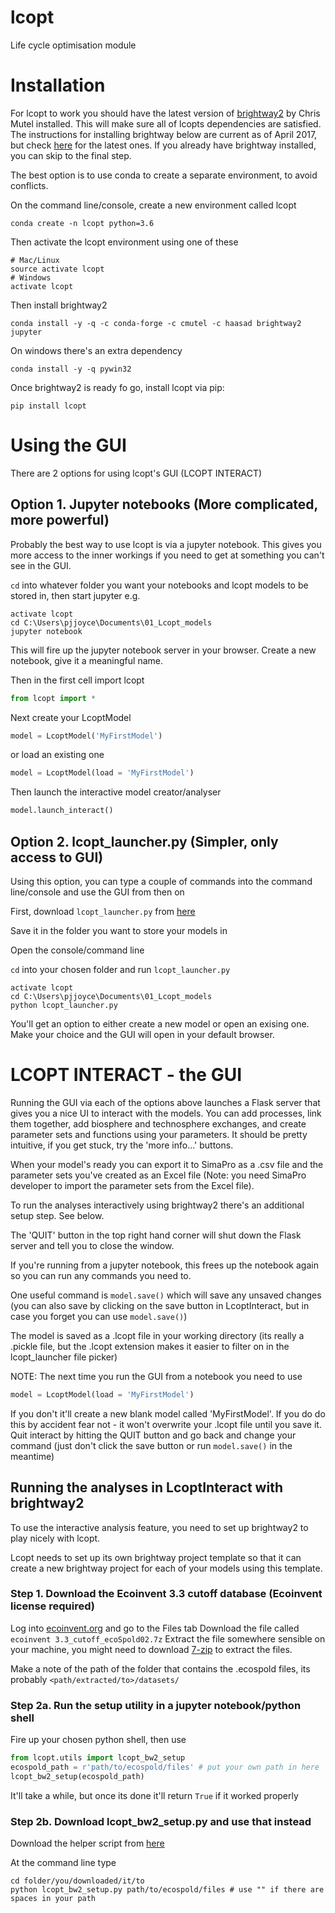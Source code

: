 # lcopt
Life cycle optimisation module

# Installation

For lcopt to work you should have the latest version of [brightway2](https://brightwaylca.org/) by Chris Mutel installed.
This will make sure all of lcopts dependencies are satisfied.
The instructions for installing brightway below are current as of April 2017, but check [here](https://docs.brightwaylca.org/installation.html) for the latest ones.
If you already have brightway installed, you can skip to the final step.

The best option is to use conda to create a separate environment, to avoid conflicts.

On the command line/console, create a new environment called lcopt

```
conda create -n lcopt python=3.6
```

Then activate the lcopt environment using one of these

```
# Mac/Linux
source activate lcopt
# Windows
activate lcopt
```
Then install brightway2

```
conda install -y -q -c conda-forge -c cmutel -c haasad brightway2 jupyter
```

On windows there's an extra dependency
```
conda install -y -q pywin32
```

Once brightway2 is ready fo go,  install lcopt via pip:

```
pip install lcopt
```

# Using the GUI

There are 2 options for using lcopt's GUI (LCOPT INTERACT)

## Option 1. Jupyter notebooks (More complicated, more powerful)

Probably the best way to use lcopt is via a jupyter notebook. This gives you more access to the inner workings if you need to get at something you can't see in the GUI.

`cd` into whatever folder you want your notebooks and lcopt models to be stored in, then start jupyter e.g.

```
activate lcopt
cd C:\Users\pjjoyce\Documents\01_Lcopt_models
jupyter notebook
```

This will fire up the jupyter notebook server in your browser.
Create a new notebook, give it a meaningful name.

Then in the first cell import lcopt
```python
from lcopt import *
```

Next create your LcoptModel
```python
model = LcoptModel('MyFirstModel')
```

or load an existing one
```python
model = LcoptModel(load = 'MyFirstModel')
```

Then launch the interactive model creator/analyser
```python
model.launch_interact()
```

## Option 2. lcopt_launcher.py (Simpler, only access to GUI)

Using this option, you can type a couple of commands into the command line/console and use the GUI from then on

First, download `lcopt_launcher.py` from [here](https://raw.githubusercontent.com/pjamesjoyce/lcopt/master/lcopt_launcher.py)

Save it in the folder you want to store your models in

Open the console/command line

`cd` into your chosen folder and run `lcopt_launcher.py`

```
activate lcopt
cd C:\Users\pjjoyce\Documents\01_Lcopt_models
python lcopt_launcher.py
```

You'll get an option to either create a new model or open an exising one. Make your choice and the GUI will open in your default browser.

# LCOPT INTERACT - the GUI

Running the GUI via each of the options above launches a Flask server that gives you a nice UI to interact with the models. You can add processes, link them together, add biosphere and technosphere exchanges, and create parameter sets and functions using your parameters. It should be pretty intuitive, if you get stuck, try the 'more info...' buttons.

When your model's ready you can export it to SimaPro as a .csv file and the parameter sets you've created as an Excel file (Note: you need SimaPro developer to import the parameter sets from the Excel file).

To run the analyses interactively using brightway2 there's an additional setup step. See below.

The 'QUIT' button in the top right hand corner will shut down the Flask server and tell you to close the window.

If you're running from a jupyter notebook, this frees up the notebook again so you can run any commands you need to.

One useful command is `model.save()` which will save any unsaved changes (you can also save by clicking on the save button in LcoptInteract, but in case you forget you can use `model.save()`)

The model is saved as a .lcopt file in your working directory (its really a .pickle file, but the .lcopt extension makes it easier to filter on in the lcopt_launcher file picker)

NOTE: The next time you run the GUI from a notebook you need to use  
```python
model = LcoptModel(load = 'MyFirstModel')
```

If you don't it'll create a new blank model called 'MyFirstModel'. If you do do this by accident fear not - it won't overwrite your .lcopt file until you save it. 
Quit interact by hitting the QUIT button and go back and change your command (just don't click the save button or run `model.save()` in the meantime)


## Running the analyses in LcoptInteract with brightway2

To use the interactive analysis feature, you need to set up brightway2 to play nicely with lcopt.

Lcopt needs to set up its own brightway project template so that it can create a new brightway project for each of your models using this template.

### Step 1. Download the Ecoinvent 3.3 cutoff database (Ecoinvent license required)

Log into [ecoinvent.org](http://www.ecoinvent.org/login-databases.html) and go to the Files tab
Download the file called `ecoinvent 3.3_cutoff_ecoSpold02.7z`
Extract the file somewhere sensible on your machine, you might need to download [7-zip](http://www.7-zip.org/download.html) to extract the files.

Make a note of the path of the folder that contains the .ecospold files, its probably `<path/extracted/to>/datasets/`

### Step 2a. Run the setup utility in a jupyter notebook/python shell

Fire up your chosen python shell, then use

```python
from lcopt.utils import lcopt_bw2_setup
ecospold_path = r'path/to/ecospold/files' # put your own path in here
lcopt_bw2_setup(ecospold_path)
```
It'll take a while, but once its done it'll return ```True``` if it worked properly


### Step 2b. Download lcopt_bw2_setup.py and use that instead

Download the helper script from [here](https://raw.githubusercontent.com/pjamesjoyce/lcopt/master/lcopt_bw2_setup.py)

At the command line type
```
cd folder/you/downloaded/it/to
python lcopt_bw2_setup.py path/to/ecospold/files # use "" if there are spaces in your path
```

